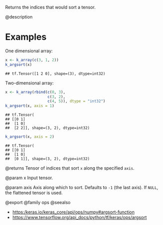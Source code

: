Returns the indices that would sort a tensor.

@description

# Examples
One dimensional array:

```r
x <- k_array(c(3, 1, 2))
k_argsort(x)
```

```
## tf.Tensor([1 2 0], shape=(3), dtype=int32)
```

Two-dimensional array:

```r
x <- k_array(rbind(c(0, 3),
                   c(3, 2),
                   c(4, 5)), dtype = "int32")
k_argsort(x, axis = 1)
```

```
## tf.Tensor(
## [[0 1]
##  [1 0]
##  [2 2]], shape=(3, 2), dtype=int32)
```

```r
k_argsort(x, axis = 2)
```

```
## tf.Tensor(
## [[0 1]
##  [1 0]
##  [0 1]], shape=(3, 2), dtype=int32)
```

@returns
Tensor of indices that sort `x` along the specified `axis`.

@param x
Input tensor.

@param axis
Axis along which to sort. Defaults to `-1` (the last axis). If
`NULL`, the flattened tensor is used.

@export
@family ops
@seealso
+ <https:/keras.io/keras_core/api/ops/numpy#argsort-function>
+ <https://www.tensorflow.org/api_docs/python/tf/keras/ops/argsort>
